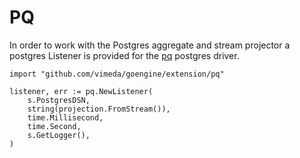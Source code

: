# PQ

In order to work with the Postgres aggregate and stream projector a postgres Listener is provided for the [pq] postgres driver.

```golang
import "github.com/vimeda/goengine/extension/pq"

listener, err := pq.NewListener(
	s.PostgresDSN,
	string(projection.FromStream()),
	time.Millisecond,
	time.Second,
	s.GetLogger(),
)
```

[pq]: https://github.com/lib/pq
